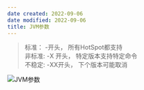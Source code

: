 ```yaml
---
date created: 2022-09-06
date modified: 2022-09-06
title: JVM参数
---
```


> 标准： -开头， 所有HotSpot都支持  
> 非标准: -X 开头， 特定版本支持特定命令  
> 不稳定: -XX开头， 下个版本可能取消

![JVM参数](http://image.clickear.top/20210914101655.png)

